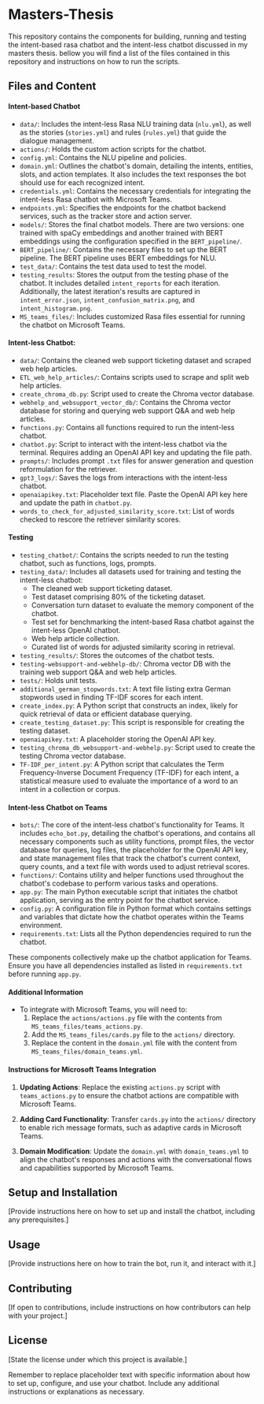 # Masters-Thesis
This repository contains the components for building, running and testing the intent-based rasa chatbot and the intent-less chatbot discussed in my masters thesis. bellow you will find a list of the files contained in this repository and instructions on how to run the scripts.

## Files and Content

#### Intent-based Chatbot
- `data/`: Includes the intent-less Rasa NLU training data (`nlu.yml`), as well as the stories (`stories.yml`) and rules (`rules.yml`) that guide the dialogue management.
- `actions/`: Holds the custom action scripts for the chatbot.
- `config.yml`: Contains the NLU pipeline and policies.
- `domain.yml`: Outlines the chatbot's domain, detailing the intents, entities, slots, and action templates. It also includes the text responses the bot should use for each recognized intent.
- `credentials.yml`: Contains the necessary credentials for integrating the intent-less Rasa chatbot with Microsoft Teams.
- `endpoints.yml`: Specifies the endpoints for the chatbot backend services, such as the tracker store and action server.
- `models/`: Stores the final chatbot models. There are two versions: one trained with spaCy embeddings and another trained with BERT embeddings using the configuration specified in the `BERT_pipeline/`.
- `BERT_pipeline/`: Contains the necessary files to set up the BERT pipeline. The BERT pipeline uses BERT embeddings for NLU.
- `test_data/`: Contains the test data used to test the model.
- `testing_results`: Stores the output from the testing phase of the chatbot. It includes detailed `intent_reports` for each iteration. Additionally, the latest iteration's results are captured in `intent_error.json`, `intent_confusion_matrix.png`, and `intent_histogram.png`.
- `MS_teams_files/`: Includes customized Rasa files essential for running the chatbot on Microsoft Teams.

#### Intent-less Chatbot:
- `data/`: Contains the cleaned web support ticketing dataset and scraped web help articles.
- `ETL_web_help_articles/`: Contains scripts used to scrape and split web help articles.
- `create_chroma_db.py`: Script used to create the Chroma vector database.
- `webhelp_and_websupport_vector_db/`: Contains the Chroma vector database for storing and querying web support Q&A and web help articles.
- `functions.py`: Contains all functions required to run the intent-less chatbot.
- `chatbot.py`: Script to interact with the intent-less chatbot via the terminal. Requires adding an OpenAI API key and updating the file path.
- `prompts/`: Includes prompt `.txt` files for answer generation and question reformulation for the retriever.
- `gpt3_logs/`: Saves the logs from interactions with the intent-less chatbot.
- `openaiapikey.txt`: Placeholder text file. Paste the OpenAI API key here and update the path in `chatbot.py`.
- `words_to_check_for_adjusted_similarity_score.txt`: List of words checked to rescore the retriever similarity scores.

#### Testing
- `testing_chatbot/`: Contains the scripts needed to run the testing chatbot, such as functions, logs, prompts.
- `testing_data/`: Includes all datasets used for training and testing the intent-less chatbot:
  - The cleaned web support ticketing dataset.
  - Test dataset comprising 80% of the ticketing dataset.
  - Conversation turn dataset to evaluate the memory component of the chatbot.
  - Test set for benchmarking the intent-based Rasa chatbot against the intent-less OpenAI chatbot.
  - Web help article collection.
  - Curated list of words for adjusted similarity scoring in retrieval.
- `testing_results/`: Stores the outcomes of the chatbot tests.
- `testing-websupport-and-webhelp-db/`: Chroma vector DB with the training web support Q&A and web help articles.
- `tests/`: Holds unit tests.
- `additional_german_stopwords.txt`: A text file listing extra German stopwords used in finding TF-IDF scores for each intent.
- `create_index.py`: A Python script that constructs an index, likely for quick retrieval of data or efficient database querying.
- `create_testing_dataset.py`: This script is responsible for creating the testing dataset.
- `openaiapikey.txt`: A placeholder storing the OpenAI API key.
- `testing_chroma_db_websupport-and-webhelp.py`: Script used to create the testing Chroma vector database.
- `TF-IDF_per_intent.py`: A Python script that calculates the Term Frequency-Inverse Document Frequency (TF-IDF) for each intent, a statistical measure used to evaluate the importance of a word to an intent in a collection or corpus.

#### Intent-less Chatbot on Teams
- `bots/`: The core of the intent-less chatbot's functionality for Teams. It includes `echo_bot.py`, detailing the chatbot's operations, and contains all necessary components such as utility functions, prompt files, the vector database for queries, log files, the placeholder for the OpenAI API key, and state management files that track the chatbot's current context, query counts, and a text file with words used to adjust retrieval scores.
- `functions/`: Contains utility and helper functions used throughout the chatbot's codebase to perform various tasks and operations.
- `app.py`: The main Python executable script that initiates the chatbot application, serving as the entry point for the chatbot service.
- `config.py`: A configuration file in Python format which contains settings and variables that dictate how the chatbot operates within the Teams environment.
- `requirements.txt`: Lists all the Python dependencies required to run the chatbot.

These components collectively make up the chatbot application for Teams. Ensure you have all dependencies installed as listed in `requirements.txt` before running `app.py`.




#### Additional Information

  - To integrate with Microsoft Teams, you will need to:
    1. Replace the `actions/actions.py` file with the contents from `MS_teams_files/teams_actions.py`.
    2. Add the `MS_teams_files/cards.py` file to the `actions/` directory.
    3. Replace the content in the `domain.yml` file with the content from `MS_teams_files/domain_teams.yml`.

#### Instructions for Microsoft Teams Integration

1. **Updating Actions**: Replace the existing `actions.py` script with `teams_actions.py` to ensure the chatbot actions are compatible with Microsoft Teams.

2. **Adding Card Functionality**: Transfer `cards.py` into the `actions/` directory to enable rich message formats, such as adaptive cards in Microsoft Teams.

3. **Domain Modification**: Update the `domain.yml` with `domain_teams.yml` to align the chatbot's responses and actions with the conversational flows and capabilities supported by Microsoft Teams.
## Setup and Installation

[Provide instructions here on how to set up and install the chatbot, including any prerequisites.]

## Usage

[Provide instructions here on how to train the bot, run it, and interact with it.]

## Contributing

[If open to contributions, include instructions on how contributors can help with your project.]

## License

[State the license under which this project is available.]

Remember to replace placeholder text with specific information about how to set up, configure, and use your chatbot. Include any additional instructions or explanations as necessary.

